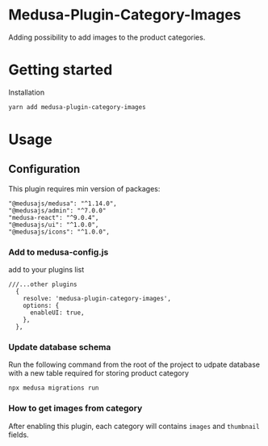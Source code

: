 # Medusa-Plugin-Category-Images

Adding possibility to add images to the product categories.

# Getting started

Installation

```bash
yarn add medusa-plugin-category-images
```

# Usage

## Configuration

This plugin requires min version of packages:

```
"@medusajs/medusa": "^1.14.0",
"@medusajs/admin": "^7.0.0"
"medusa-react": "^9.0.4",
"@medusajs/ui": "^1.0.0",
"@medusajs/icons": "^1.0.0",
```

### Add to medusa-config.js

add to your plugins list

```
///...other plugins
  {
    resolve: 'medusa-plugin-category-images',
    options: {
      enableUI: true,
    },
  },

```

### Update database schema

Run the following command from the root of the project to udpate database with a new table required for storing product category

```
npx medusa migrations run
```

### How to get images from category

After enabling this plugin, each category will contains `images` and `thumbnail` fields.
